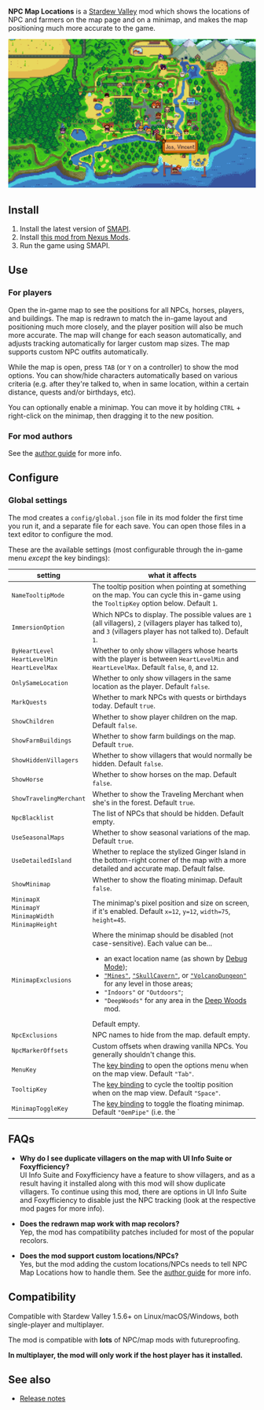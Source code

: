 ﻿**NPC Map Locations** is a [Stardew Valley](http://stardewvalley.net/) mod which shows the
locations of NPC and farmers on the map page and on a minimap, and makes the map positioning much
more accurate to the game.

![](screenshot.png)

## Install
1. Install the latest version of [SMAPI](https://smapi.io).
2. Install [this mod from Nexus Mods](http://www.nexusmods.com/stardewvalley/mods/239).
3. Run the game using SMAPI.

## Use
### For players
Open the in-game map to see the positions for all NPCs, horses, players, and buildings. The map is
redrawn to match the in-game layout and positioning much more closely, and the player position will
also be much more accurate. The map will change for each season automatically, and adjusts
tracking automatically for larger custom map sizes. The map supports custom NPC outfits automatically.

While the map is open, press `TAB` (or `Y` on a controller) to show the mod options. You can
show/hide characters automatically based on various criteria (e.g. after they're talked to, when in
same location, within a certain distance, quests and/or birthdays, etc). 

You can optionally enable a minimap. You can move it by holding `CTRL` + right-click on the minimap,
then dragging it to the new position.

### For mod authors
See the [author guide](author-guide.md) for more info.

## Configure
### Global settings
The mod creates a `config/global.json` file in its mod folder the first time you run it, and a
separate file for each save. You can open those files in a text editor to configure the mod.

These are the available settings (most configurable through the in-game menu _except_ the key bindings):

setting            | what it affects
------------------ | ---------------
`NameTooltipMode`  | The tooltip position when pointing at something on the map. You can cycle this in-game using the `TooltipKey` option below. Default `1`.
`ImmersionOption`  | Which NPCs to display. The possible values are `1` (all villagers), `2` (villagers player has talked to), and `3` (villagers player has not talked to). Default `1`.
`ByHeartLevel`<br />`HeartLevelMin`<br />`HeartLevelMax` | Whether to only show villagers whose hearts with the player is between `HeartLevelMin` and `HeartLevelMax`. Default `false`, `0`, and `12`.
`OnlySameLocation` | Whether to only show villagers in the same location as the player. Default `false`.
`MarkQuests`       | Whether to mark NPCs with quests or birthdays today. Default `true`.
`ShowChildren`          | Whether to show player children on the map. Default `false`.
`ShowFarmBuildings`     | Whether to show farm buildings on the map. Default `true`.
`ShowHiddenVillagers`   | Whether to show villagers that would normally be hidden. Default `false`.
`ShowHorse`             | Whether to show horses on the map. Default `false`.
`ShowTravelingMerchant` | Whether to show the Traveling Merchant when she's in the forest. Default `true`.
`NpcBlacklist`     | The list of NPCs that should be hidden. Default empty.
`UseSeasonalMaps`  | Whether to show seasonal variations of the map. Default `true`.
`UseDetailedIsland`| Whether to replace the stylized Ginger Island in the bottom-right corner of the map with a more detailed and accurate map. Default false.
`ShowMinimap`      | Whether to show the floating minimap. Default `false`.
`MinimapX`<br />`MinimapY`<br />`MinimapWidth`<br />`MinimapHeight` | The minimap's pixel position and size on screen, if it's enabled. Default `x=12`, `y=12`, `width=75`, `height=45`.
`MinimapExclusions`| Where the minimap should be disabled (not case-sensitive). Each value can be...<ul><li>an exact location name (as shown by [Debug Mode](https://www.nexusmods.com/stardewvalley/mods/679));</li><li>[`"Mines"`](https://stardewvalleywiki.com/The_Mines), [`"SkullCavern"`](https://stardewvalleywiki.com/Skull_Cavern), or [`"VolcanoDungeon"`](https://stardewvalleywiki.com/Volcano_Dungeon) for any level in those areas;</li><li>`"Indoors"` or `"Outdoors"`;</li><li>`"DeepWoods"` for any area in the [Deep Woods](https://www.nexusmods.com/stardewvalley/mods/2571) mod.</li></ul> Default empty.
`NpcExclusions`    | NPC names to hide from the map. default empty.
`NpcMarkerOffsets` | Custom offsets when drawing vanilla NPCs. You generally shouldn't change this.
`MenuKey`          | The [key binding](https://stardewvalleywiki.com/Modding:Player_Guide/Key_Bindings) to open the options menu when on the map view. Default `"Tab"`.
`TooltipKey`       | The [key binding](https://stardewvalleywiki.com/Modding:Player_Guide/Key_Bindings) to cycle the tooltip position when on the map view. Default `"Space"`.
`MinimapToggleKey` | The [key binding](https://stardewvalleywiki.com/Modding:Player_Guide/Key_Bindings) to toggle the floating minimap. Default `"OemPipe"` (i.e. the `|` button).

## FAQs
* **Why do I see duplicate villagers on the map with UI Info Suite or Foxyfficiency?**  
  UI Info Suite and Foxyfficiency have a feature to show villagers, and as a result having it
  installed along with this mod will show duplicate villagers. To continue using this mod, there
  are options in UI Info Suite and Foxyfficiency to disable just the NPC tracking (look at the
  respective mod pages for more info).

* **Does the redrawn map work with map recolors?**  
  Yep, the mod has compatibility patches included for most of the popular recolors.

* **Does the mod support custom locations/NPCs?**  
  Yes, but the mod adding the custom locations/NPCs needs to tell NPC Map Locations how to handle
them. See the [author guide](author-guide.md) for more info.

## Compatibility
Compatible with Stardew Valley 1.5.6+ on Linux/macOS/Windows, both single-player and multiplayer.

The mod is compatible with **lots** of NPC/map mods with futureproofing.

**In multiplayer, the mod will only work if the host player has it installed.**

## See also
* [Release notes](release-notes.md)
